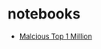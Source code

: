 # notebooks
- [Malcious Top 1 Million](https://nbviewer.org/github/w00di/notebooks/blob/main/notebooks/mal_top1m.ipynb)
